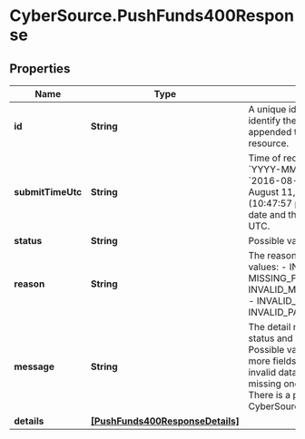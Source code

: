 # CyberSource.PushFunds400Response

## Properties
Name | Type | Description | Notes
------------ | ------------- | ------------- | -------------
**id** | **String** | A unique identification number to identify the submitted request. It is also appended to the endpoint of the resource.  | [optional] 
**submitTimeUtc** | **String** | Time of request in UTC. Format: &#x60;YYYY-MM-DDThh:mm:ssZ&#x60;  **Example** &#x60;2016-08-11T22:47:57Z&#x60; equals August 11, 2016, at 22:47:57 (10:47:57 p.m.). The &#x60;T&#x60; separates the date and the time. The &#x60;Z&#x60; indicates UTC.  | [optional] 
**status** | **String** | Possible values: - INVALID_REQUEST  | [optional] 
**reason** | **String** | The reason of the status.  Possible values: - INVALID_DATA - MISSING_FIELD - INVALID_MERCHANT_CONFIGURATION - INVALID_REQUEST - INVALID_PAYMENT_ID  | [optional] 
**message** | **String** | The detail message related to the status and reason listed above.  Possible values: - Declined - One or more fields in the request contains invalid data - Declined - The request is missing one or more fields - Declined - There is a problem with your CyberSource merchant configuration.  | [optional] 
**details** | [**[PushFunds400ResponseDetails]**](PushFunds400ResponseDetails.md) |  | [optional] 


